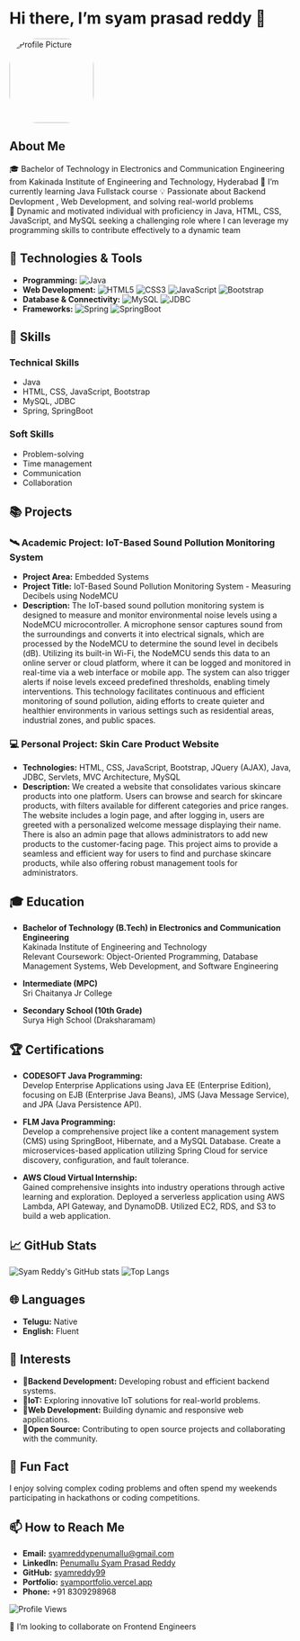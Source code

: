 
# Hi there,  I’m syam prasad reddy 👋

<img src="https://avatars.githubusercontent.com/u/141808145?v=4" alt="Profile Picture" width="150" height="150" style="border-radius: 50px ;">

## About Me
🎓 Bachelor of Technology in Electronics and Communication Engineering from Kakinada Institute of Engineering and Technology, Hyderabad
🌱 I’m currently learning Java Fullstack course 
💡 Passionate about Backend Devlopment , Web Development, and solving real-world problems  
🌟 Dynamic and motivated individual with proficiency in Java, HTML, CSS, JavaScript, and MySQL seeking a challenging role where I can leverage my programming skills to contribute effectively to a dynamic team

## 🔧 Technologies & Tools
- **Programming:** ![Java](https://img.shields.io/badge/-Java-007396?style=flat&logo=java&logoColor=white)
- **Web Development:** ![HTML5](https://img.shields.io/badge/-HTML5-E34F26?style=flat&logo=html5&logoColor=white) ![CSS3](https://img.shields.io/badge/-CSS3-1572B6?style=flat&logo=css3&logoColor=white) ![JavaScript](https://img.shields.io/badge/-JavaScript-F7DF1E?style=flat&logo=javascript&logoColor=black) ![Bootstrap](https://img.shields.io/badge/-Bootstrap-563D7C?style=flat&logo=bootstrap&logoColor=white)
- **Database & Connectivity:** ![MySQL](https://img.shields.io/badge/-MySQL-4479A1?style=flat&logo=mysql&logoColor=white) ![JDBC](https://img.shields.io/badge/-JDBC-007396?style=flat&logo=jdbc&logoColor=white)
- **Frameworks:** ![Spring](https://img.shields.io/badge/-Spring-6DB33F?style=flat&logo=spring&logoColor=white) ![SpringBoot](https://img.shields.io/badge/-SpringBoot-6DB33F?style=flat&logo=springboot&logoColor=white)

## 🚀 Skills
### Technical Skills
- Java
- HTML, CSS, JavaScript, Bootstrap
- MySQL, JDBC
- Spring, SpringBoot

### Soft Skills
- Problem-solving
- Time management
- Communication
- Collaboration

## 📚 Projects

### 🛰️ Academic Project: IoT-Based Sound Pollution Monitoring System
- **Project Area:** Embedded Systems
- **Project Title:** IoT-Based Sound Pollution Monitoring System - Measuring Decibels using NodeMCU
- **Description:** 
  The IoT-based sound pollution monitoring system is designed to measure and monitor environmental noise levels using a NodeMCU microcontroller. A microphone sensor captures sound from the surroundings and converts it into electrical signals, which are processed by the NodeMCU to determine the sound level in decibels (dB). Utilizing its built-in Wi-Fi, the NodeMCU sends this data to an online server or cloud platform, where it can be logged and monitored in real-time via a web interface or mobile app. The system can also trigger alerts if noise levels exceed predefined thresholds, enabling timely interventions. This technology facilitates continuous and efficient monitoring of sound pollution, aiding efforts to create quieter and healthier environments in various settings such as residential areas, industrial zones, and public spaces.

### 💻 Personal Project: Skin Care Product Website
- **Technologies:** HTML, CSS, JavaScript, Bootstrap, JQuery (AJAX), Java, JDBC, Servlets, MVC Architecture, MySQL
- **Description:**
  We created a website that consolidates various skincare products into one platform. Users can browse and search for skincare products, with filters available for different categories and price ranges. The website includes a login page, and after logging in, users are greeted with a personalized welcome message displaying their name. There is also an admin page that allows administrators to add new products to the customer-facing page. This project aims to provide a seamless and efficient way for users to find and purchase skincare products, while also offering robust management tools for administrators.

## 🎓 Education
- **Bachelor of Technology (B.Tech) in Electronics and Communication Engineering**  
  Kakinada Institute of Engineering and Technology  
  Relevant Coursework: Object-Oriented Programming, Database Management Systems, Web Development, and Software Engineering

- **Intermediate (MPC)**  
  Sri Chaitanya Jr College

- **Secondary School (10th Grade)**  
  Surya High School (Draksharamam)

## 🏆 Certifications
- **CODESOFT Java Programming:**  
  Develop Enterprise Applications using Java EE (Enterprise Edition), focusing on EJB (Enterprise Java Beans), JMS (Java Message Service), and JPA (Java Persistence API).

- **FLM Java Programming:**  
  Develop a comprehensive project like a content management system (CMS) using SpringBoot, Hibernate, and a MySQL Database. Create a microservices-based application utilizing Spring Cloud for service discovery, configuration, and fault tolerance.

- **AWS Cloud Virtual Internship:**  
  Gained comprehensive insights into industry operations through active learning and exploration. Deployed a serverless application using AWS Lambda, API Gateway, and DynamoDB. Utilized EC2, RDS, and S3 to build a web application.

## 📈 GitHub Stats
![Syam Reddy's GitHub stats](https://github-readme-stats.vercel.app/api?username=syamreddy99&show_icons=true&theme=radical)
![Top Langs](https://github-readme-stats.vercel.app/api/top-langs/?username=syamreddy99&layout=compact&theme=radical)

## 🌐 Languages
- **Telugu:** Native
- **English:** Fluent

## 🌟 Interests
-  👀**Backend Development:** Developing robust and efficient backend systems.
-  👀**IoT:** Exploring innovative IoT solutions for real-world problems.
-  👀**Web Development:** Building dynamic and responsive web applications.
-  👀**Open Source:** Contributing to open source projects and collaborating with the community.

## 🎉 Fun Fact
I enjoy solving complex coding problems and often spend my weekends participating in hackathons or coding competitions.

## 📫 How to Reach Me
- **Email:** [syamreddypenumallu@gmail.com](mailto:syamreddypenumallu@gmail.com)
- **LinkedIn:** [Penumallu Syam Prasad Reddy](https://www.linkedin.com/in/your-linkedin-profile)
- **GitHub:** [syamreddy99](https://github.com/syamreddy99)
- **Portfolio:** [syamportfolio.vercel.app](https://syamportfolio.vercel.app)
- **Phone:** +91 8309298968

![Profile Views](https://komarev.com/ghpvc/?username=syamreddy99&color=blueviolet&style=flat)

💞️ I’m looking to collaborate on Frontend Engineers

<!---
syamreddy99/syamreddy99 is a ✨ special ✨ repository because its `README.md` (this file) appears on your GitHub profile.
You can click the Preview link to take a look at your changes.
--->
